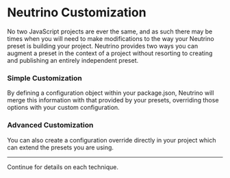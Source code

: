 # Neutrino Customization

No two JavaScript projects are ever the same, and as such there may be times when you will need to make modifications
to the way your Neutrino preset is building your project. Neutrino provides two ways you can augment a preset in the
context of a project without resorting to creating and publishing an entirely independent preset.

### Simple Customization

By defining a configuration object within your package.json, Neutrino will merge this information with that provided by
your presets, overriding those options with your custom configuration.

### Advanced Customization

You can also create a configuration override directly in your project which can extend the presets you are using.

---

Continue for details on each technique.
